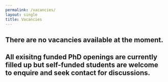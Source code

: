 ```yaml
---
permalink: /vacancies/
layout: single
title: Vacancies
---
```



## There are no vacancies available at the moment. ##

## All exisitng funded PhD openings are currently filled up but self-funded students are welcome to enquire and seek contact for discussions. ##

<!--
## Mechatronics Technician (Full Time) ##

The School of Engineering at the Ulster University, UK is hiring a Technician in Mechatronics Engineering. The position will provide technical support for teaching, research and other activities of the School. 

Deadline: 24th Nov 2019

More information can be obtained via this [link](https://atsv7.wcn.co.uk/search_engine/jobs.cgi?SID=amNvZGU9MTg0MzM2MiZ2dF90ZW1wbGF0ZT0xMTI2Jm93bmVyPTUwNDM3ODEmb3duZXJ0eXBlPWZhaXImYnJhbmRfaWQ9MCZwb3N0aW5nX2NvZGU9MzQ3).  


## Funded PhD Opportunity ##

Title: Photoelectrocatalytic reactor with microcontroller-based control system for the elimination of antimicrobial resistant organisms in water

Summary: Globally, about 1.8 Billion people live without access to improved water sources. Alarmingly, Contaminants of Emerging Concerns (CECs) such as pharmaceuticals, personal care products, pesticides, metal based nanoparticles, and other pollutants, including pathogens, antibiotic resistant bacteria (ARBs) were reported to be present in the treated sewage as well as in drinking water around the world. Photoelectrolytic (or electrochemically assisted photocatalytic) treatment of water is an interesting approach for the tertiary treatment of wastewater. This novel technology has been poorly investigated thus far for the simultaneous degradation or organic pollutants and removal of microorganisms present in wastewater. The objective of this PhD project relates to the development of an application of a photoelectrochemical cell (PEC) for the removal of Antimicrobial Resistant Bacteria (ARB) in water.

This PhD project will focus on the following main objectives:
 - Detection of antimicrobial resistant bacteria in water using microbial and molecular techniques.
 - Selection and characterisation of an UV sensor material for automatic control of a photoreactor.
 - Design of a microcontroller-based control program for the operation of a photoelectrochemical reactor based on UV dose sensing.
 - Construction and assessment of an photoelectrocatalytic reactor with UV-feedback microcontroller-based control system for the elimination of antimicrobial organisms in water.



Deadline: 7th February 2020

For more information or to apply, click [here](https://www.ulster.ac.uk/doctoralcollege/find-a-phd/511634).
-->

